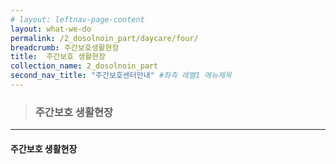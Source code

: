 ```yaml
---
# layout: leftnav-page-content
layout: what-we-do
permalink: /2_dosolnoin_part/daycare/four/
breadcrumb: 주간보호생활현장
title:  주간보호 생활현장
collection_name: 2_dosolnoin_part
second_nav_title: "주간보호센터안내" #좌측 레벨1 메뉴제목
---
```


> ### **주간보호 생활현장**

---

#### **주간보호 생활현장**

